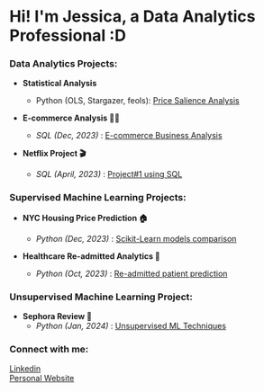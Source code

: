 # Hi! I'm Jessica, a Data Analytics Professional :D

### Data Analytics Projects:

- <b> Statistical Analysis </b>
  - Python (OLS, Stargazer, feols): [Price Salience Analysis](https://github.com/eshentong/BA830-Experiment/tree/main)

- <b> E-commerce Analysis 💅🏼 </b>
  - *SQL (Dec, 2023)* : [E-commerce Business Analysis](https://github.com/eshentong/E-Commerce-Analysis/tree/main)

- <b>Netflix Project 🎬 </b>
  - *SQL (April, 2023)* : [Project#1 using SQL](https://github.com/eshentong/AnalyticsProject-1/tree/main)

### Supervised Machine Learning Projects:

- <b> NYC Housing Price Prediction 🏠 </b>
  - *Python (Dec, 2023)* : [Scikit-Learn models comparison](https://github.com/eshentong/NYC-HousingPricePrediction/tree/main)
 
- <b>Healthcare Re-admitted Analytics 🏥 </b>
  - *Python (Oct, 2023)* : [Re-admitted patient prediction](https://github.com/eshentong/healthcare-readmission/tree/main)

### Unsupervised Machine Learning Project:
- <b> Sephora Review 💄 </b>
  - *Python (Jan, 2024)* : [Unsupervised ML Techniques](https://github.com/eshentong/BA820-team/tree/main)

 ### Connect with me:
[Linkedin](https://www.linkedin.com/in/jessicatong1/)\
[Personal Website](https://jessicaeshentong.wixsite.com/portfolio)

